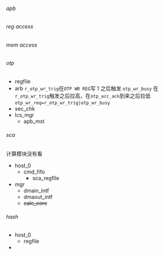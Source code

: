 ###### apb

###### reg access

###### mem access

###### otp

- regfile
- arb
  `r_otp_wr_trig`在`OTP WR REG`写 1 之后触发
  `otp_wr_busy` 在`r_otp_wr_trig`触发之后拉高，在`otp_acc_ack`到来之后拉低
  `otp_wr_req=r_otp_wr_trig|otp_wr_busy`
- sec_chk
- lcs_mgr
  - apb_mst

###### sca

计算模块没有看

- host_0
  - cmd_fifo
    - sca_regfile
- mgr
  - dmain_intf
  - dmaout_intf
  - ~~calc_core~~
###### hash
- host_0
	- regfile
- 